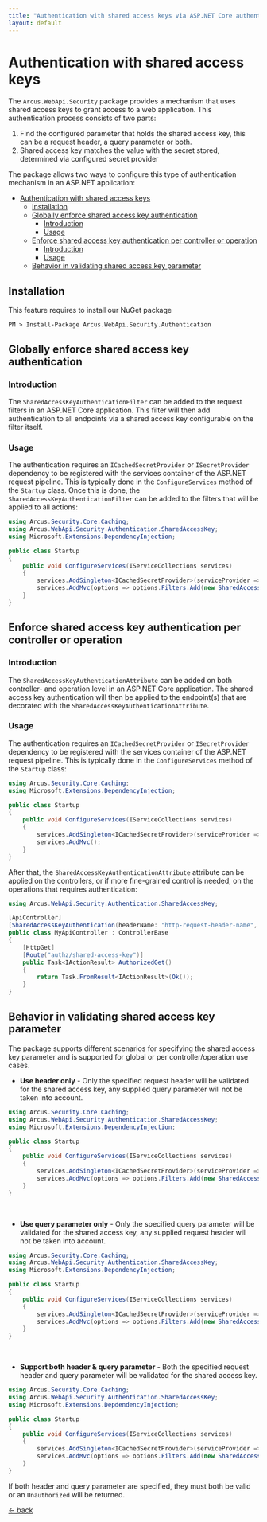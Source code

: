 ```yaml
---
title: "Authentication with shared access keys via ASP.NET Core authentication filters"
layout: default
---
```


# Authentication with shared access keys

The `Arcus.WebApi.Security` package provides a mechanism that uses shared access keys to grant access to a web application.
This authentication process consists of two parts:

1. Find the configured parameter that holds the shared access key, this can be a request header, a query parameter or both.
2. Shared access key matches the value with the secret stored, determined via configured secret provider

The package allows two ways to configure this type of authentication mechanism in an <span>ASP.NET</span> application:
- [Authentication with shared access keys](#authentication-with-shared-access-keys)
  - [Installation](#installation)
  - [Globally enforce shared access key authentication](#globally-enforce-shared-access-key-authentication)
    - [Introduction](#introduction)
    - [Usage](#usage)
  - [Enforce shared access key authentication per controller or operation](#enforce-shared-access-key-authentication-per-controller-or-operation)
    - [Introduction](#introduction-1)
    - [Usage](#usage-1)
  - [Behavior in validating shared access key parameter](#behavior-in-validating-shared-access-key-parameter)

## Installation

This feature requires to install our NuGet package

```shell
PM > Install-Package Arcus.WebApi.Security.Authentication
```
 
## Globally enforce shared access key authentication

### Introduction

The `SharedAccessKeyAuthenticationFilter` can be added to the request filters in an <span>ASP.NET</span> Core application.
This filter will then add authentication to all endpoints via a shared access key configurable on the filter itself.

### Usage

The authentication requires an `ICachedSecretProvider` or `ISecretProvider` dependency to be registered with the services container of the ASP.NET request pipeline.  This is typically done in the `ConfigureServices` method of the `Startup` class.
Once this is done, the `SharedAccessKeyAuthenticationFilter` can be added to the filters that will be applied to all actions:

```csharp
using Arcus.Security.Core.Caching;
using Arcus.WebApi.Security.Authentication.SharedAccessKey;
using Microsoft.Extensions.DependencyInjection;

public class Startup
{
    public void ConfigureServices(IServiceCollections services)
    {
        services.AddSingleton<ICachedSecretProvider>(serviceProvider => new MyCachedSecretProvider());
        services.AddMvc(options => options.Filters.Add(new SharedAccessKeyAuthenticationFilter(headerName: "http-request-header-name", queryParameterName: "api-key", secretName: "shared-access-key-name")));
    }
}
```

## Enforce shared access key authentication per controller or operation

### Introduction

The `SharedAccessKeyAuthenticationAttribute` can be added on both controller- and operation level in an <span>ASP.NET</span> Core application.
The shared access key authentication will then be applied to the endpoint(s) that are decorated with the `SharedAccessKeyAuthenticationAttribute`.

### Usage

The authentication requires an `ICachedSecretProvider` or `ISecretProvider` dependency to be registered with the services container of the ASP.NET request pipeline.  This is typically done in the `ConfigureServices` method of the `Startup` class:

```csharp
using Arcus.Security.Core.Caching;
using Microsoft.Extensions.DependencyInjection;

public class Startup
{
    public void ConfigureServices(IServiceCollections services)
    {
        services.AddSingleton<ICachedSecretProvider>(serviceProvider => new CachedSecretProvider(new MySecretProvider()));
        services.AddMvc();
    }
}
```

After that, the `SharedAccessKeyAuthenticationAttribute` attribute can be applied on the controllers, or if more fine-grained control is needed, on the operations that requires authentication:

```csharp
using Arcus.WebApi.Security.Authentication.SharedAccessKey;

[ApiController]
[SharedAccessKeyAuthentication(headerName: "http-request-header-name", queryParameterName: "api-key", secretName: "shared-access-key-name")]
public class MyApiController : ControllerBase
{
    [HttpGet]
    [Route("authz/shared-access-key")]
    public Task<IActionResult> AuthorizedGet()
    {
        return Task.FromResult<IActionResult>(Ok());
    }
}
```

## Behavior in validating shared access key parameter
The package supports different scenarios for specifying the shared access key parameter and is supported for global or per controller/operation use cases.

- **Use header only** - Only the specified request header will be validated for the shared access key, any supplied query parameter will not be taken into account.
```csharp
using Arcus.Security.Core.Caching;
using Arcus.WebApi.Security.Authentication.SharedAccessKey;
using Microsoft.Extensions.DependencyInjection;

public class Startup
{
    public void ConfigureServices(IServiceCollections services)
    {
        services.AddSingleton<ICachedSecretProvider>(serviceProvider => new MyCachedSecretProvider());
        services.AddMvc(options => options.Filters.Add(new SharedAccessKeyAuthenticationFilter(headerName: "http-request-header-name", secretName: "shared-access-key-name")));
    }
}
```
<br/>

- **Use query parameter only** - Only the specified query parameter  will be validated for the shared access key, any supplied request header will not be taken into account.
```csharp
using Arcus.Security.Core.Caching;
using Arcus.WebApi.Security.Authentication.SharedAccessKey;
using Microsoft.Extensions.DependencyInjection;

public class Startup
{
    public void ConfigureServices(IServiceCollections services)
    {
        services.AddSingleton<ICachedSecretProvider>(serviceProvider => new MyCachedSecretProvider());
        services.AddMvc(options => options.Filters.Add(new SharedAccessKeyAuthenticationFilter(queryParameterName: "api-key", secretName: "shared-access-key-name")));
    }
}
```
<br/>

- **Support both header & query parameter** - Both the specified request header and query parameter  will be validated for the shared access key.
```csharp
using Arcus.Security.Core.Caching;
using Arcus.WebApi.Security.Authentication.SharedAccessKey;
using Microsoft.Extensions.DepdendencyInjection;

public class Startup
{
    public void ConfigureServices(IServiceCollections services)
    {
        services.AddSingleton<ICachedSecretProvider>(serviceProvider => new MyCachedSecretProvider());
        services.AddMvc(options => options.Filters.Add(new SharedAccessKeyAuthenticationFilter(headerName: "http-request-header-name", queryParameterName: "api-key", secretName: "shared-access-key-name")));
    }
}
```
If both header and query parameter are specified, they must both be valid or an `Unauthorized` will be returned.
<br/>

[&larr; back](/)
